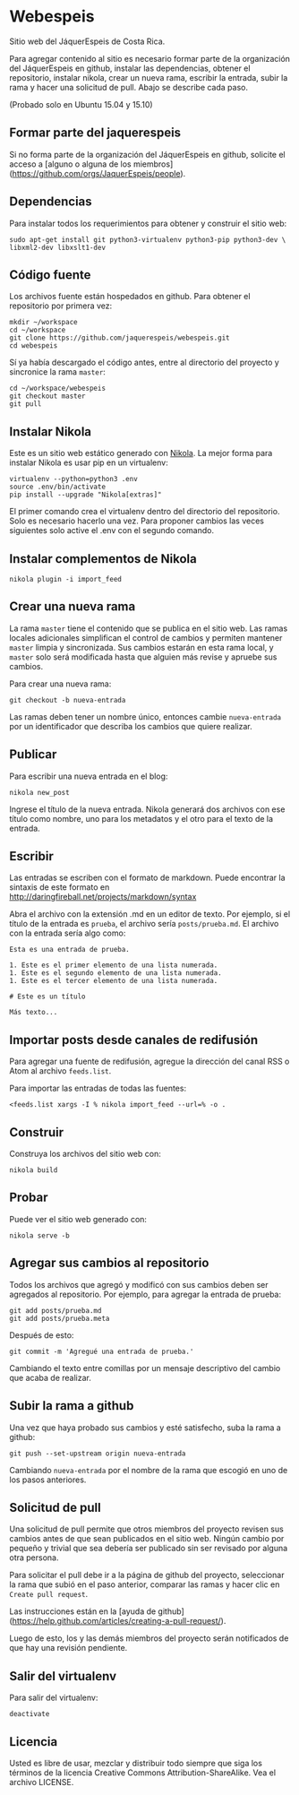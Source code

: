 # Webespeis

Sitio web del JáquerEspeis de Costa Rica.

Para agregar contenido al sitio es necesario formar parte de la organización
del JáquerEspeis en github, instalar las dependencias, obtener el repositorio,
instalar nikola, crear un nueva rama, escribir la entrada, subir la rama y
hacer una solicitud de pull. Abajo se describe cada paso.

(Probado solo en Ubuntu 15.04 y 15.10)

## Formar parte del jaquerespeis

Si no forma parte de la organización del JáquerEspeis en github, solicite el
acceso a [alguno o alguna de los miembros]
(https://github.com/orgs/JaquerEspeis/people).

## Dependencias

Para instalar todos los requerimientos para obtener y construir el sitio web:

    sudo apt-get install git python3-virtualenv python3-pip python3-dev \
    libxml2-dev libxslt1-dev

## Código fuente

Los archivos fuente están hospedados en github. Para obtener el repositorio por
primera vez:

    mkdir ~/workspace
    cd ~/workspace
    git clone https://github.com/jaquerespeis/webespeis.git
    cd webespeis

Sí ya había descargado el código antes, entre al directorio del proyecto y
sincronice la rama `master`:

    cd ~/workspace/webespeis
    git checkout master
    git pull

## Instalar Nikola

Este es un sitio web estático generado con [Nikola](https://getnikola.com/). La
mejor forma para instalar Nikola es usar pip en un virtualenv:

    virtualenv --python=python3 .env
    source .env/bin/activate
    pip install --upgrade "Nikola[extras]"

El primer comando crea el virtualenv dentro del directorio del repositorio.
Solo es necesario hacerlo una vez. Para proponer cambios las veces siguientes
solo active el .env con el segundo comando.

## Instalar complementos de Nikola

    nikola plugin -i import_feed

## Crear una nueva rama

La rama `master` tiene el contenido que se publica en el sitio web. Las ramas
locales adicionales simplifican el control de cambios y permiten mantener
`master` limpia y sincronizada. Sus cambios estarán en esta rama local, y
`master` solo será modificada hasta que alguien más revise y apruebe sus
cambios.

Para crear una nueva rama:

    git checkout -b nueva-entrada

Las ramas deben tener un nombre único, entonces cambie `nueva-entrada` por un
identificador que describa los cambios que quiere realizar.

## Publicar

Para escribir una nueva entrada en el blog:

    nikola new_post

Ingrese el título de la nueva entrada. Nikola generará dos archivos con ese
título como nombre, uno para los metadatos y el otro para el texto de la
entrada.

## Escribir

Las entradas se escriben con el formato de markdown. Puede encontrar la
sintaxis de este formato en http://daringfireball.net/projects/markdown/syntax

Abra el archivo con la extensión .md en un editor de texto. Por ejemplo, si
el título de la entrada es `prueba`, el archivo sería `posts/prueba.md`. El
archivo con la entrada sería algo como:

    Esta es una entrada de prueba.

    1. Este es el primer elemento de una lista numerada.
    1. Este es el segundo elemento de una lista numerada.
    1. Este es el tercer elemento de una lista numerada.

    # Este es un título

    Más texto...

## Importar posts desde canales de redifusión

Para agregar una fuente de redifusión, agregue la dirección del canal RSS o
Atom al archivo `feeds.list`.

Para importar las entradas de todas las fuentes:

    <feeds.list xargs -I % nikola import_feed --url=% -o .

## Construir

Construya los archivos del sitio web con:

    nikola build

## Probar

Puede ver el sitio web generado con:

    nikola serve -b

## Agregar sus cambios al repositorio

Todos los archivos que agregó y modificó con sus cambios deben ser agregados
al repositorio. Por ejemplo, para agregar la entrada de prueba:

    git add posts/prueba.md
    git add posts/prueba.meta

Después de esto:

    git commit -m 'Agregué una entrada de prueba.'

Cambiando el texto entre comillas por un mensaje descriptivo del cambio que
acaba de realizar.

## Subir la rama a github

Una vez que haya probado sus cambios y esté satisfecho, suba la rama a github:

    git push --set-upstream origin nueva-entrada

Cambiando `nueva-entrada` por el nombre de la rama que escogió en uno de los
pasos anteriores.

## Solicitud de pull

Una solicitud de pull permite que otros miembros del proyecto revisen sus
cambios antes de que sean publicados en el sitio web. Ningún cambio por pequeño
y trivial que sea debería ser publicado sin ser revisado por alguna otra
persona.

Para solicitar el pull debe ir a la página de github del proyecto, seleccionar
la rama que subió en el paso anterior, comparar las ramas y hacer clic en
`Create pull request`.

Las instrucciones están en la [ayuda de github]
(https://help.github.com/articles/creating-a-pull-request/).

Luego de esto, los y las demás miembros del proyecto serán notificados de que
hay una revisión pendiente.

## Salir del virtualenv

Para salir del virtualenv:

    deactivate

## Licencia

Usted es libre de usar, mezclar y distribuir todo siempre que siga los términos
de la licencia Creative Commons Attribution-ShareAlike. Vea el archivo LICENSE.
